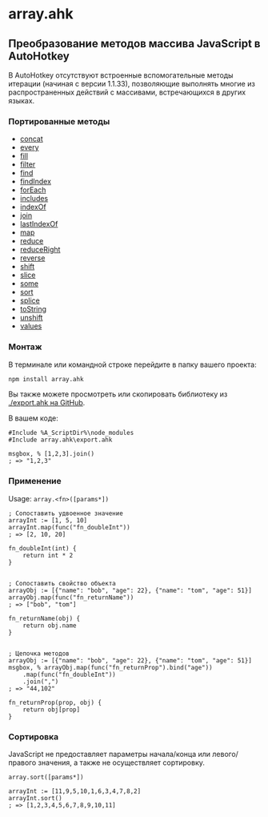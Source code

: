 # array.ahk
## Преобразование методов массива JavaScript в AutoHotkey


В AutoHotkey отсутствуют встроенные вспомогательные методы итерации (начиная с версии 1.1.33), позволяющие выполнять многие из распространенных действий с массивами, встречающихся в других языках.

### Портированные методы
* [concat](/ru/docs?id=concat)
* [every](/ru/docs?id=every)
* [fill](/ru/docs?id=fill)
* [filter](/ru/docs?id=filter)
* [find](/ru/docs?id=find)
* [findIndex](/ru/docs?id=findIndex)
* [forEach](/ru/docs?id=forEach)
* [includes](/ru/docs?id=includes)
* [indexOf](/ru/docs?id=indexOf)
* [join](/ru/docs?id=join)
* [lastIndexOf](/ru/docs?id=lastIndexOf)
* [map](/ru/docs?id=map)
* [reduce](/ru/docs?id=reduce)
* [reduceRight](/ru/docs?id=reduceRight)
* [reverse](/ru/docs?id=reverse)
* [shift](/ru/docs?id=shift)
* [slice](/ru/docs?id=slice)
* [some](/ru/docs?id=some)
* [sort](/ru/docs?id=sort)
* [splice](/ru/docs?id=splice)
* [toString](/ru/docs?id=toString)
* [unshift](/ru/docs?id=unshift)
* [values](/ru/docs?id=values)

### Монтаж

В терминале или командной строке перейдите в папку вашего проекта:

```bash
npm install array.ahk
```
Вы также можете просмотреть или скопировать библиотеку из [./export.ahk на GitHub](https://raw.githubusercontent.com/chunjee/array.ahk/master/export.ahk).


В вашем коде:

```autohotkey
#Include %A_ScriptDir%\node_modules
#Include array.ahk\export.ahk

msgbox, % [1,2,3].join()
; => "1,2,3"
```

### Применение

Usage: `array.<fn>([params*])`
```autohotkey
; Сопоставить удвоенное значение
arrayInt := [1, 5, 10]
arrayInt.map(func("fn_doubleInt"))
; => [2, 10, 20]

fn_doubleInt(int) {
	return int * 2
}


; Сопоставить свойство объекта
arrayObj := [{"name": "bob", "age": 22}, {"name": "tom", "age": 51}]
arrayObj.map(func("fn_returnName"))
; => ["bob", "tom"]

fn_returnName(obj) {
	return obj.name
}


; Цепочка методов
arrayObj := [{"name": "bob", "age": 22}, {"name": "tom", "age": 51}]
msgbox, % arrayObj.map(func("fn_returnProp").bind("age"))
	.map(func("fn_doubleInt"))
	.join(",")
; => "44,102"

fn_returnProp(prop, obj) {
	return obj[prop]
}
```

### Сортировка

JavaScript не предоставляет параметры начала/конца или левого/правого значения, а также не осуществляет сортировку.

`array.sort([params*])`
```autohotkey
arrayInt := [11,9,5,10,1,6,3,4,7,8,2]
arrayInt.sort()
; => [1,2,3,4,5,6,7,8,9,10,11]
```
